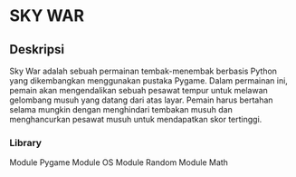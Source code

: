 # SKY WAR
## Deskripsi
Sky War adalah sebuah permainan tembak-menembak berbasis Python yang dikembangkan menggunakan pustaka Pygame. Dalam permainan ini, pemain akan mengendalikan sebuah pesawat tempur untuk melawan gelombang musuh yang datang dari atas layar. Pemain harus bertahan selama mungkin dengan menghindari tembakan musuh dan menghancurkan pesawat musuh untuk mendapatkan skor tertinggi.
### Library 
Module Pygame
Module OS
Module Random
Module Math

